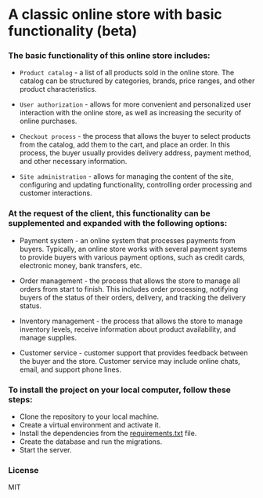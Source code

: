 # A classic online store with basic functionality (beta)

### The basic functionality of this online store includes:

- `Product catalog` - a list of all products sold in the online store. The catalog can be structured by categories, brands, price ranges, and other product characteristics.

- `User authorization` - allows for more convenient and personalized user interaction with the online store, as well as increasing the security of online purchases.

- `Checkout process` - the process that allows the buyer to select products from the catalog, add them to the cart, and place an order. In this process, the buyer usually provides delivery address, payment method, and other necessary information.

- `Site administration` - allows for managing the content of the site, configuring and updating functionality, controlling order processing and customer interactions.

### At the request of the client, this functionality can be supplemented and expanded with the following options:

- Payment system - an online system that processes payments from buyers. Typically, an online store works with several payment systems to provide buyers with various payment options, such as credit cards, electronic money, bank transfers, etc.

- Order management - the process that allows the store to manage all orders from start to finish. This includes order processing, notifying buyers of the status of their orders, delivery, and tracking the delivery status.

- Inventory management - the process that allows the store to manage inventory levels, receive information about product availability, and manage supplies.

- Customer service - customer support that provides feedback between the buyer and the store. Customer service may include online chats, email, and support phone lines.

### To install the project on your local computer, follow these steps:

- Clone the repository to your local machine.
- Create a virtual environment and activate it.
- Install the dependencies from the [requirements.txt] file.
- Create the database and run the migrations.
- Start the server.

### License
MIT

[requirements.txt]: ./requirements.txt

